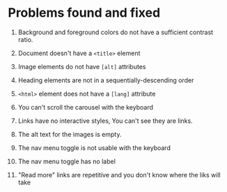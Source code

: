 # Problems found and fixed 

1. Background and foreground colors do not have a sufficient contrast ratio.

1. Document doesn't have a `<title>` element

1. Image elements do not have `[alt]` attributes

1. Heading elements are not in a sequentially-descending order

1. `<html>` element does not have a `[lang]` attribute

1. You can't scroll the carousel with the keyboard

1. Links have no interactive styles, You can't see they are links.

1. The alt text for the images is empty.

1. The nav menu toggle is not usable with the keyboard

1. The nav menu toggle has no label

1. "Read more" links are repetitive and you don't know where the liks will take

